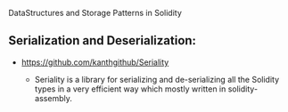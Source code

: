 DataStructures and Storage Patterns in Solidity

## Serialization and Deserialization:

- https://github.com/kanthgithub/Seriality

  - Seriality is a library for serializing and de-serializing all the Solidity types in a very efficient way which mostly written in solidity-assembly.

